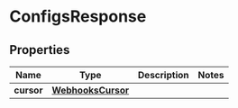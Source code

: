 

# ConfigsResponse


## Properties

| Name | Type | Description | Notes |
|------------ | ------------- | ------------- | -------------|
|**cursor** | [**WebhooksCursor**](WebhooksCursor.md) |  |  |




